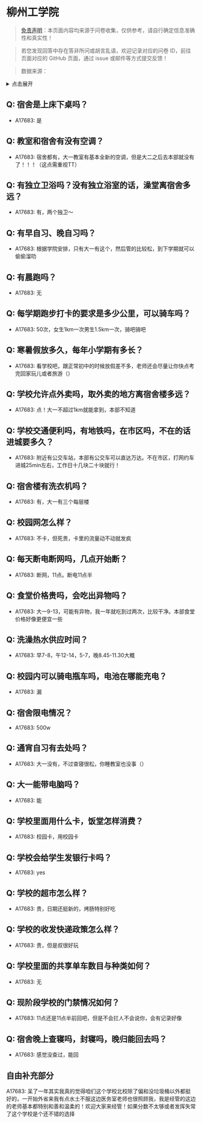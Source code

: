 # 柳州工学院

> [免责声明](https://colleges.chat/#_3)：本页面内容均来源于问卷收集，仅供参考，请自行确定信息准确性和真实性！

> 若您发现回答中存在答非所问或胡言乱语，欢迎记录对应的问卷 ID，前往页面对应的 GitHub 页面，通过 issue 或邮件等方式提交反馈！

> 数据来源：

<details><summary>点击展开</summary>
<ul>
<li>A17683: 匿名 (2023 年 06 月)</li>
</ul>
</details>

## Q: 宿舍是上床下桌吗？

- A17683: 是

## Q: 教室和宿舍有没有空调？

- A17683: 宿舍都有，大一教室有基本全新的空调，但是大二之后去本部就没有了！！！（这点需重视TT）

## Q: 有独立卫浴吗？没有独立浴室的话，澡堂离宿舍多远？

- A17683: 有，两个独卫～

## Q: 有早自习、晚自习吗？

- A17683: 根据学院安排，只有大一有这个，然后管的比较松，到下学期就可以偷偷溜叻

## Q: 有晨跑吗？

- A17683: 无

## Q: 每学期跑步打卡的要求是多少公里，可以骑车吗？

- A17683: 50次，女生1km一次男生1.5km一次，骑吧骑吧

## Q: 寒暑假放多久，每年小学期有多长？

- A17683: 看学校吧，跟正常初中的时候放假差不多，老师还会尽量让你快点考完回家玩儿或者旅游（）

## Q: 学校允许点外卖吗，取外卖的地方离宿舍楼多远？

- A17683: 点！大一不超过1km就能拿到，本部不知道

## Q: 学校交通便利吗，有地铁吗，在市区吗，不在的话进城要多久？

- A17683: 附近有公交车站，本部有公交车可以直达万达。不在市区，打网约车进城25min左右，工作日十几块二十块就行！

## Q: 宿舍楼有洗衣机吗？

- A17683: 有，大一有三个每层楼

## Q: 校园网怎么样？

- A17683: 不卡，但死贵，卡里的流量动不动就发疯

## Q: 每天断电断网吗，几点开始断？

- A17683: 断网，11点。断电11点半

## Q: 食堂价格贵吗，会吃出异物吗？

- A17683: 大一9-13，可能有异物，我一年就吃到过两次，比较干净。本部食堂价格好像更便宜一些

## Q: 洗澡热水供应时间？

- A17683: 早7-8，午12-14，5-7，晚8.45-11.30大概

## Q: 校园内可以骑电瓶车吗，电池在哪能充电？

- A17683: 漏

## Q: 宿舍限电情况？

- A17683: 500w

## Q: 通宵自习有去处吗？

- A17683: 大一没有，不过查寝很松，你睡教室也没事（）

## Q: 大一能带电脑吗？

- A17683: 能

## Q: 学校里面用什么卡，饭堂怎样消费？

- A17683: 校园卡，用校园卡

## Q: 学校会给学生发银行卡吗？

- A17683: yes

## Q: 学校的超市怎么样？

- A17683: 贵，日期还挺新的，烤肠特别好吃

## Q: 学校的收发快递政策怎么样？

- A17683: 贵，但是叔很好玩

## Q: 学校里面的共享单车数目与种类如何？

- A17683: 无

## Q: 现阶段学校的门禁情况如何？

- A17683: 11点还是11点半前回吧，但是不会拦人不会说你，会有记录好像

## Q: 宿舍晚上查寝吗，封寝吗，晚归能回去吗？

- A17683: 感觉没查过，能回

## 自由补充部分

A17683: 呆了一年其实我真的觉得咱们这个学校北校除了偏和没垃圾桶以外都挺好的，一开始外省来我有点水土不服这边医务室老师也很照顾我，我是经管的这边的老师基本都特别和善和温柔的！欢迎大家来经管！如果分数不太够或者发挥失常了这个学校是个还不错的选择